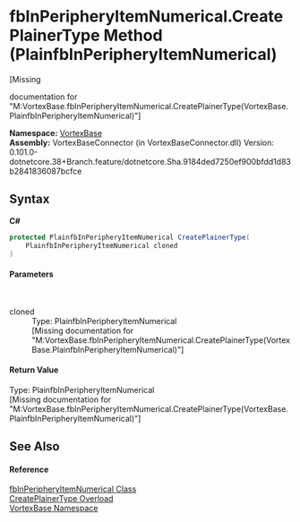 # fbInPeripheryItemNumerical.CreatePlainerType Method (PlainfbInPeripheryItemNumerical)
 

\[Missing <summary> documentation for "M:VortexBase.fbInPeripheryItemNumerical.CreatePlainerType(VortexBase.PlainfbInPeripheryItemNumerical)"\]

**Namespace:**&nbsp;<a href="N_VortexBase.md">VortexBase</a><br />**Assembly:**&nbsp;VortexBaseConnector (in VortexBaseConnector.dll) Version: 0.101.0-dotnetcore.38+Branch.feature/dotnetcore.Sha.9184ded7250ef900bfdd1d83b2841836087bcfce

## Syntax

**C#**<br />
``` C#
protected PlainfbInPeripheryItemNumerical CreatePlainerType(
	PlainfbInPeripheryItemNumerical cloned
)
```


#### Parameters
&nbsp;<dl><dt>cloned</dt><dd>Type: PlainfbInPeripheryItemNumerical<br />\[Missing <param name="cloned"/> documentation for "M:VortexBase.fbInPeripheryItemNumerical.CreatePlainerType(VortexBase.PlainfbInPeripheryItemNumerical)"\]</dd></dl>

#### Return Value
Type: PlainfbInPeripheryItemNumerical<br />\[Missing <returns> documentation for "M:VortexBase.fbInPeripheryItemNumerical.CreatePlainerType(VortexBase.PlainfbInPeripheryItemNumerical)"\]

## See Also


#### Reference
<a href="T_VortexBase_fbInPeripheryItemNumerical.md">fbInPeripheryItemNumerical Class</a><br /><a href="Overload_VortexBase_fbInPeripheryItemNumerical_CreatePlainerType.md">CreatePlainerType Overload</a><br /><a href="N_VortexBase.md">VortexBase Namespace</a><br />